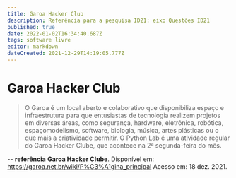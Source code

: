 ```yaml
---
title: Garoa Hacker Club 
description: Referência para a pesquisa ID21: eixo Questões ID21
published: true
date: 2022-01-02T16:34:40.687Z
tags: software livre
editor: markdown
dateCreated: 2021-12-29T14:19:05.777Z
---
```


# Garoa Hacker Club 
> O Garoa é um local aberto e colaborativo que disponibiliza espaço e infraestrutura para que entusiastas de tecnologia realizem projetos em diversas áreas, como segurança, hardware, eletrônica, robótica, espaçomodelismo, software, biologia, música, artes plásticas ou o que mais a criatividade permitir. O Python Lab é uma atividade regular do Garoa Hacker Clube, que acontece na 2ª segunda-feira do mês.

--
**referência**
**Garoa Hacker Clube**. Disponível em: https://garoa.net.br/wiki/P%C3%A1gina_principal Acesso em: 18 dez. 2021.
